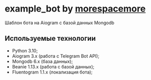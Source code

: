 # example_bot by <a href="https://github.com/morespacemore">morespacemore</a>

Шаблон бота на Aiogram c базой данных Mongodb

## Используемые технологии

- Python 3.10;
- Aiogram 3.x (работа с Telegram Bot API);
- Mongodb 6.x (база данных);
- Beanie 1.13.x (работа с базой данных);
- Fluentogram 1.1.x (локализация бота);
